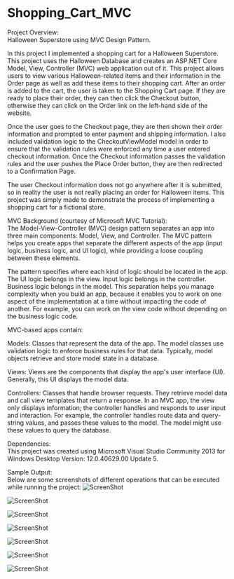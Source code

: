 # Shopping_Cart_MVC 
Project Overview:     
Halloween Superstore using MVC Design Pattern.      
      
In this project I implemented a shopping cart for a Halloween Superstore. This project uses the Halloween Database and creates an ASP.NET Core Model, View, Controller (MVC) web application out of it. This project allows users to view various Halloween-related items and their information in the Order page as well as add these items to their shopping cart. After an order is added to the cart, the user is taken to the Shopping Cart page. If they are ready to place their order, they can then click the Checkout button, otherwise they can click on the Order link on the left-hand side of the website. 

Once the user goes to the Checkout page, they are then shown their order information and prompted to enter payment and shipping information. I also included validation logic to the CheckoutViewModel model in order to ensure that the validation rules were enforced any time a user entered checkout information. Once the Checkout information passes the validation rules and the user pushes the Place Order button, they are then redirected to a Confirmation Page.    
    
The user Checkout information does not go anywhere after it is submitted, so in reality the user is not really placing an order for Halloween items. This project was simply made to demonstrate the process of implementing a shopping cart for a fictional store.     
      
MVC Background (courtesy of Microsoft MVC Tutorial):      
The Model-View-Controller (MVC) design pattern separates an app into three main components: Model, View, and Controller. The MVC pattern helps you create apps that separate the different aspects of the app (input logic, business logic, and UI logic), while providing a loose coupling between these elements.      
          
The pattern specifies where each kind of logic should be located in the app. The UI logic belongs in the view. Input logic belongs in the controller. Business logic belongs in the model. This separation helps you manage complexity when you build an app, because it enables you to work on one aspect of the implementation at a time without impacting the code of another. For example, you can work on the view code without depending on the business logic code.          
           
MVC-based apps contain:      
         
Models: Classes that represent the data of the app. The model classes use validation logic to enforce business rules for that data. Typically, model objects retrieve and store model state in a database.     
     
Views: Views are the components that display the app's user interface (UI). Generally, this UI displays the model data.     
       
Controllers: Classes that handle browser requests. They retrieve model data and call view templates that return a response. In an MVC app, the view only displays information; the controller handles and responds to user input and interaction. For example, the controller handles route data and query-string values, and passes these values to the model. The model might use these values to query the database.        
     
        
Dependencies:      
This project was created using Microsoft Visual Studio Community 2013 for Windows Desktop Version: 12.0.40629.00 Update 5.
      
       
Sample Output:     
Below are some screenshots of different operations that can be executed while running the project: 
![ScreenShot](https://user-images.githubusercontent.com/14812721/47127170-df3f2f00-d240-11e8-894a-b48a25102051.jpg)    
     
![ScreenShot](https://user-images.githubusercontent.com/14812721/47127163-dcdcd500-d240-11e8-9ef3-218c16ddfcd8.jpg)     
     
![ScreenShot](https://user-images.githubusercontent.com/14812721/47127164-dd756b80-d240-11e8-9399-abf3ce341f3b.jpg)     
     
![ScreenShot](https://user-images.githubusercontent.com/14812721/47127165-dd756b80-d240-11e8-983e-d6558cbf5dcf.jpg)     
     
![ScreenShot](https://user-images.githubusercontent.com/14812721/47127166-dd756b80-d240-11e8-9f33-72bdc0663b7c.jpg)     
     
![ScreenShot](https://user-images.githubusercontent.com/14812721/47127167-de0e0200-d240-11e8-957e-ce194b070977.jpg)     
      
![ScreenShot](https://user-images.githubusercontent.com/14812721/47127168-dea69880-d240-11e8-8b2b-e0245fb15e55.jpg)
